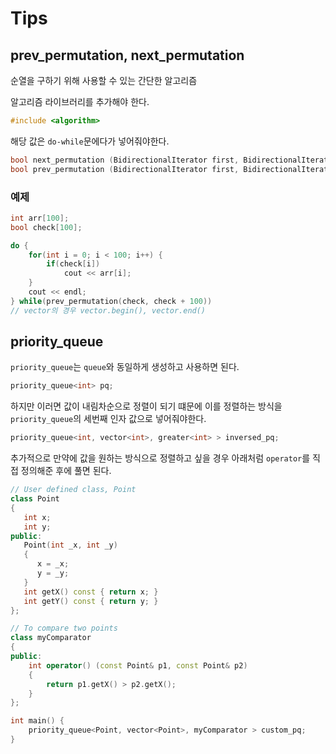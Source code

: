 # Tips

## prev_permutation, next_permutation

순열을 구하기 위해 사용할 수 있는 간단한 알고리즘

알고리즘 라이브러리를 추가해야 한다.

```c++
#include <algorithm>
```

해당 값은 `do-while`문에다가 넣어줘야한다.

```c++
bool next_permutation (BidirectionalIterator first, BidirectionalIterator last);
bool prev_permutation (BidirectionalIterator first, BidirectionalIterator last);
```

### 예제

```c++
int arr[100];
bool check[100];

do {
    for(int i = 0; i < 100; i++) {
        if(check[i])
            cout << arr[i];
    }
    cout << endl;
} while(prev_permutation(check, check + 100))
// vector의 경우 vector.begin(), vector.end()
```

## priority_queue

`priority_queue`는 `queue`와 동일하게 생성하고 사용하면 된다.

```c++
priority_queue<int> pq;
```

하지만 이러면 값이 내림차순으로 정렬이 되기 떄문에 이를 정렬하는 방식을 `priority_queue`의 세번째 인자 값으로 넣어줘야한다.

```c++
priority_queue<int, vector<int>, greater<int> > inversed_pq;
```

추가적으로 만약에 값을 원하는 방식으로 정렬하고 싶을 경우 아래처럼 `operator`를 직접 정의해준 후에 풀면 된다.

```c++
// User defined class, Point
class Point
{
   int x;
   int y;
public:
   Point(int _x, int _y)
   {
      x = _x;
      y = _y;
   }
   int getX() const { return x; }
   int getY() const { return y; }
};

// To compare two points
class myComparator
{
public:
    int operator() (const Point& p1, const Point& p2)
    {
        return p1.getX() > p2.getX();
    }
};

int main() {
    priority_queue<Point, vector<Point>, myComparator > custom_pq;
}
```
